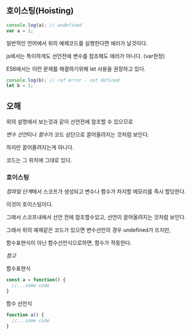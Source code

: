 ## 호이스팅(Hoisting)

```js
console.log(a); // undefined
var a = 1;
```

일반적인 언어에서 위의 예제코드를 실행한다면 에러가 날것이다.

js에서는 특이하게도 선언전에 변수를 참조해도 에러가 아니다. (var한정)

ES6에서는 이런 문제를 해결하기위해 let 사용을 권장하고 있다.

```js
console.log(b); // ref error - not defined
let b = 1;
```

## 오해

위의 설명에서 보는것과 같이 선언전에 참조할 수 있으므로

*변수 선언*이나 *함수*가 코드 상단으로 끌어올려지는 것처럼 보인다.

하지만 끌어올려지는게 아니다.

코드는 그 위치에 그대로 있다. 

### 호이스팅
*컴파일 단계*에서 스코프가 생성되고 변수나 함수가 차지할 메모리를 즉시 할당한다.

이것이 호이스팅이다.

그래서 스코프내에서 선언 전에 참조할수있고, 선언이 끌어올려지는 것처럼 보인다. 

그래서 위의 예제같은 코드가 있으면 변수선언의 경우 undefined가 뜨지만,

함수표현식이 아닌 함수선언식으로하면, 함수가 작동한다.

*참고*

함수표현식
```js
const a = function() {
  //...some code
}
```

함수 선언식
```js
function a() {
  //...some code
}
```
